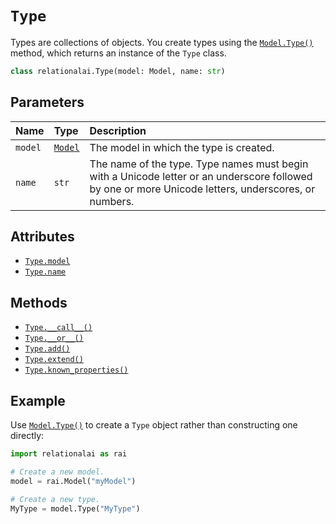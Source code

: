 <!-- markdownlint-disable MD024 -->

# `Type`

Types are collections of objects.
You create types using the [`Model.Type()`](../Model/Type.md) method,
which returns an instance of the `Type` class.

```python
class relationalai.Type(model: Model, name: str)
```

## Parameters

| Name | Type | Description |
| :--- | :--- | :------ |
| `model` | [`Model`](../Model/README.md) | The model in which the type is created. |
| `name` | `str` | The name of the type. Type names must begin with a Unicode letter or an underscore followed by one or more Unicode letters, underscores, or numbers. |

## Attributes

- [`Type.model`](./model.md)
- [`Type.name`](./name.md)

## Methods

- [`Type.__call__()`](./call__.md)
- [`Type.__or__()`](./or__.md)
- [`Type.add()`](./add.md)
- [`Type.extend()`](./extend.md)
- [`Type.known_properties()`](./known_properties.md)

## Example

Use [`Model.Type()`](../Model/Type.md) to create a `Type` object rather than constructing one directly:

```python
import relationalai as rai

# Create a new model.
model = rai.Model("myModel")

# Create a new type.
MyType = model.Type("MyType")
```
